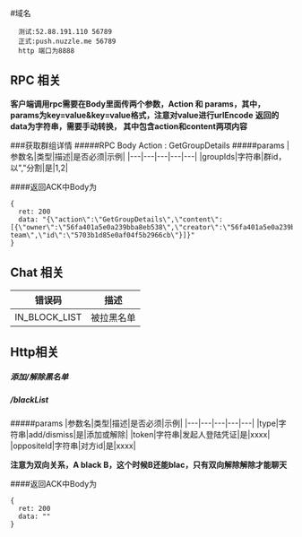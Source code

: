 
#域名
```
  测试:52.88.191.110 56789 
  正式:push.nuzzle.me 56789
  http 端口为8888
```

##  RPC 相关

**客户端调用rpc需要在Body里面传两个参数，Action 和 params，其中，params为key=value&key=value格式，注意对value进行urlEncode**
**返回的data为字符串，需要手动转换， 其中包含action和content两项内容**

###获取群组详情
#####RPC Body Action : GetGroupDetails 
#####params
|参数名|类型|描述|是否必须|示例|
|---|---|---|---|---|
|groupIds|字符串|群id，以","分割|是|1,2|

####返回ACK中Body为
```
{
  ret: 200
  data: "{\"action\":\"GetGroupDetails\",\"content\":[{\"owner\":\"56fa401a5e0a239bba8eb538\",\"creator\":\"56fa401a5e0a239bba8eb538\",\"createTime\":1459859928161,\"name\":\"alpha-team\",\"id\":\"5703b1d85e0af04f5b2966cb\"}]}"
}
```


##  Chat 相关

|错误码|描述|
|---|---|
|IN_BLOCK_LIST|被拉黑名单|


## Http相关

##### 添加/解除黑名单
##### /blackList
#####params
|参数名|类型|描述|是否必须|示例|
|---|---|---|---|---|
|type|字符串|add/dismiss|是|添加或解除|
|token|字符串|发起人登陆凭证|是|xxxx|
|oppositeId|字符串|对方id|是|xxxx|

**注意为双向关系，A black B，这个时候B还能blac，只有双向解除解除才能聊天**

####返回ACK中Body为
```
{
  ret: 200
  data: ""
}
```
